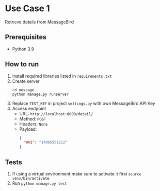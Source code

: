# Use Case 1

Retrieve details from MessageBird

## Prerequisites

- Python 3.9

## How to run

1. Install required libraries listed in `requirements.txt`
2. Create server
    ```
    cd message
    python manage.py runserver
    ```
3. Replace `TEST_KEY` in project `settings.py` with own MessageBird API Key
4. Access endpoint
    * URL: `http://localhost:8000/detail/`
    * Method: `POST`
    * Headers: `None`
    * Payload:
        ```json
        {
          "ANI": "14085551212"
        }
        ```

## Tests

1. If using a virtual environment make sure to activate it first `source venv/bin/activate`
2. Run `python manage.py test`
